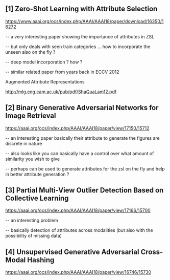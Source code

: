 
[1] Zero-Shot Learning with Attribute Selection
--------------------------------------------------------

https://www.aaai.org/ocs/index.php/AAAI/AAAI18/paper/download/16350/16272

-- a very interesting paper showing the importance of attributes in ZSL

-- but only deals with seen train categories ... how to incorporate the unseen also on the fly ?

-- deep model incorporation ? how ? 

-- similar related paper from years back in ECCV 2012

Augmented Attribute Representations

http://mlg.eng.cam.ac.uk/pub/pdf/ShaQuaLam12.pdf

[2] Binary Generative Adversarial Networks for Image Retrieval
--------------------------------------------------------

https://aaai.org/ocs/index.php/AAAI/AAAI18/paper/view/17150/15712

-- an interesting paper basically their attribute to generate the  figures are discrete in nature

-- also looks like you can basically have a control over what amount of similarity you wish to give 

-- perhaps can be used to generate attributes for the zsl on the fly and help in better attribute generation ?

[3] Partial Multi-View Outlier Detection Based on Collective Learning
--------------------------------------------------------

https://aaai.org/ocs/index.php/AAAI/AAAI18/paper/view/17166/15700

-- an interesting problem

-- basically detection of attributes across modalities (but also with the possibility of missing data)

[4] Unsupervised Generative Adversarial Cross-Modal Hashing
--------------------------------------------------------

https://aaai.org/ocs/index.php/AAAI/AAAI18/paper/view/16746/15730


